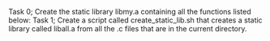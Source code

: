 Task 0; Create the static library libmy.a containing all the functions listed below:
Task 1; Create a script called create_static_lib.sh that creates a static library called liball.a from all the .c files that are in the current directory.
